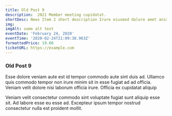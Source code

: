 ```yaml
---
title: Old Post 9
description:  2021 Member meeting cupidatat.
shortDesc: News Item 2 short description Irure eiusmod dolore amet anim non laboris amet.
img: 
imgAlt: some alt text
eventDate: 'February 24, 2020'
eventTime: '2020-02-24T21:09:38.963Z'
formattedPrice: 19.00
ticketURL: https://example.com
---
```


### Old Post 9

Esse dolore veniam aute est id tempor commodo aute sint duis ad. Ullamco quis commodo tempor non irure minim sit in esse fugiat ad ad officia. Veniam velit dolore nisi laborum officia irure. Officia ex cupidatat aliquip 

Veniam velit consectetur commodo sint voluptate fugiat sunt aliquip esse sit. Ad labore esse eu esse ad. Excepteur ipsum tempor nostrud consectetur nulla est proident mollit.
